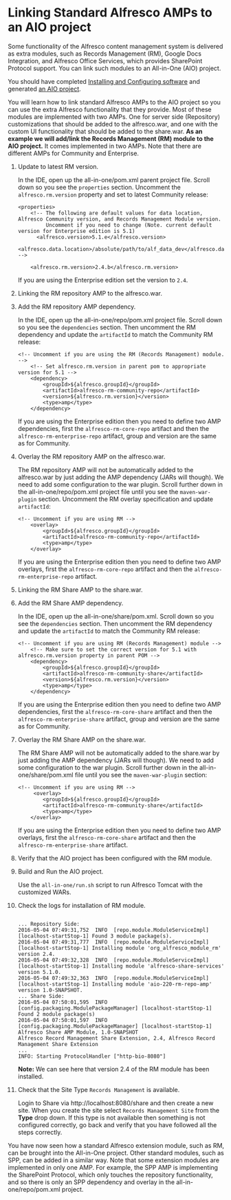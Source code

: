 # Linking Standard Alfresco AMPs to an AIO project

Some functionality of the Alfresco content management system is delivered as extra modules, such as Records Management \(RM\), Google Docs Integration, and Alfresco Office Services, which provides SharePoint Protocol support. You can link such modules to an All-in-One \(AIO\) project.

You should have completed [Installing and Configuring software](../concepts/alfresco-sdk-installing-prerequisite-software.md) and generated [an AIO project](alfresco-sdk-tutorials-all-in-one-archetype.md).

You will learn how to link standard Alfresco AMPs to the AIO project so you can use the extra Alfresco functionality that they provide. Most of these modules are implemented with two AMPs. One for server side \(Repository\) customizations that should be added to the alfresco.war, and one with the custom UI functionality that should be added to the share.war. **As an example we will add/link the Records Management \(RM\) module to the AIO project.** It comes implemented in two AMPs. Note that there are different AMPs for Community and Enterprise.

1.  Update to latest RM version.

    In the IDE, open up the all-in-one/pom.xml parent project file. Scroll down so you see the `properties` section. Uncomment the `alfresco.rm.version` property and set to latest Community release:

    ```
    <properties>
        <!-- The following are default values for data location, Alfresco Community version, and Records Management Module version.
             Uncomment if you need to change (Note. current default version for Enterprise edition is 5.1)
          <alfresco.version>5.1.e</alfresco.version>
          <alfresco.data.location>/absolute/path/to/alf_data_dev</alfresco.data.location> -->
          
        <alfresco.rm.version>2.4.b</alfresco.rm.version>
    
    ```

    If you are using the Enterprise edition set the version to `2.4`.

2.  Linking the RM repository AMP to the alfresco.war.
3.  Add the RM repository AMP dependency.

    In the IDE, open up the all-in-one/repo/pom.xml project file. Scroll down so you see the `dependencies` section. Then uncomment the RM dependency and update the `artifactId` to match the Community RM release:

    ```
    <!-- Uncomment if you are using the RM (Records Management) module. -->
        <!-- Set alfresco.rm.version in parent pom to appropriate version for 5.1 -->
        <dependency>
            <groupId>${alfresco.groupId}</groupId>
            <artifactId>alfresco-rm-community-repo</artifactId>
            <version>${alfresco.rm.version}</version>
            <type>amp</type>
        </dependency>
    
    ```

    If you are using the Enterprise edition then you need to define two AMP dependencies, first the `alfresco-rm-core-repo` artifact and then the `alfresco-rm-enterprise-repo` artifact, group and version are the same as for Community.

4.  Overlay the RM repository AMP on the alfresco.war.

    The RM repository AMP will not be automatically added to the alfresco.war by just adding the AMP dependency \(JARs will though\). We need to add some configuration to the war plugin. Scroll further down in the all-in-one/repo/pom.xml project file until you see the `maven-war-plugin` section. Uncomment the RM overlay specification and update `artifactId`:

    ```
    <!-- Uncomment if you are using RM -->
        <overlay>
            <groupId>${alfresco.groupId}</groupId>
            <artifactId>alfresco-rm-community-repo</artifactId>
            <type>amp</type>
        </overlay>
    
    ```

    If you are using the Enterprise edition then you need to define two AMP overlays, first the `alfresco-rm-core-repo` artifact and then the `alfresco-rm-enterprise-repo` artifact.

5.  Linking the RM Share AMP to the share.war.
6.  Add the RM Share AMP dependency.

    In the IDE, open up the all-in-one/share/pom.xml. Scroll down so you see the `dependencies` section. Then uncomment the RM dependency and update the `artifactId` to match the Community RM release:

    ```
    <!-- Uncomment if you are using RM (Records Management) module -->
        <!-- Make sure to set the correct version for 5.1 with alfresco.rm.version property in parent POM -->
        <dependency>
            <groupId>${alfresco.groupId}</groupId>
            <artifactId>alfresco-rm-community-share</artifactId>
            <version>${alfresco.rm.version}</version>
            <type>amp</type>
        </dependency>
    
    ```

    If you are using the Enterprise edition then you need to define two AMP dependencies, first the `alfresco-rm-core-share` artifact and then the `alfresco-rm-enterprise-share` artifact, group and version are the same as for Community.

7.  Overlay the RM Share AMP on the share.war.

    The RM Share AMP will not be automatically added to the share.war by just adding the AMP dependency \(JARs will though\). We need to add some configuration to the war plugin. Scroll further down in the all-in-one/share/pom.xml file until you see the `maven-war-plugin` section:

    ```
    <!-- Uncomment if you are using RM -->
         <overlay>
            <groupId>${alfresco.groupId}</groupId>
            <artifactId>alfresco-rm-community-share</artifactId>
            <type>amp</type>
        </overlay>
    
    ```

    If you are using the Enterprise edition then you need to define two AMP overlays, first the `alfresco-rm-core-share` artifact and then the `alfresco-rm-enterprise-share` artifact.

8.  Verify that the AIO project has been configured with the RM module.
9.  Build and Run the AIO project.

    Use the `all-in-one/run.sh` script to run Alfresco Tomcat with the customized WARs.

10. Check the logs for installation of RM module.

    ```
    
    ... Repository Side:
    2016-05-04 07:49:31,752  INFO  [repo.module.ModuleServiceImpl] [localhost-startStop-1] Found 3 module package(s).
    2016-05-04 07:49:31,777  INFO  [repo.module.ModuleServiceImpl] [localhost-startStop-1] Installing module 'org_alfresco_module_rm' version 2.4.
    2016-05-04 07:49:32,328  INFO  [repo.module.ModuleServiceImpl] [localhost-startStop-1] Installing module 'alfresco-share-services' version 5.1.0.
    2016-05-04 07:49:32,363  INFO  [repo.module.ModuleServiceImpl] [localhost-startStop-1] Installing module 'aio-220-rm-repo-amp' version 1.0-SNAPSHOT.
    ... Share Side:                       
    2016-05-04 07:50:01,595  INFO  [config.packaging.ModulePackageManager] [localhost-startStop-1] Found 2 module package(s)
    2016-05-04 07:50:01,597  INFO  [config.packaging.ModulePackageManager] [localhost-startStop-1] Alfresco Share AMP Module, 1.0-SNAPSHOT
    Alfresco Record Management Share Extension, 2.4, Alfresco Record Management Share Extension
    ...
    INFO: Starting ProtocolHandler ["http-bio-8080"]
    
    ```

    **Note:** We can see here that version 2.4 of the RM module has been installed.

11. Check that the Site Type `Records Management` is available.

    Login to Share via http://localhost:8080/share and then create a new site. When you create the site select `Records Management Site` from the **Type** drop down. If this type is not available then something is not configured correctly, go back and verify that you have followed all the steps correctly.


You have now seen how a standard Alfresco extension module, such as RM, can be brought into the All-in-One project. Other standard modules, such as SPP, can be added in a similar way. Note that some extension modules are implemented in only one AMP. For example, the SPP AMP is implementing the SharePoint Protocol, which only touches the repository functionality, and so there is only an SPP dependency and overlay in the all-in-one/repo/pom.xml project.

